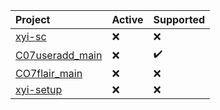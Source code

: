|Project|Active|Supported|
| :------------ | :------------ | :------------ |
|[xyi-sc](https://github.com/MiranDaniel/xyi-sc "xyi-sc")|:x:|:x:|
|[C07useradd_main](https://github.com/MiranDaniel/C07useradd_main "C07useradd_main")|:x:|:heavy_check_mark:|
|[CO7flair_main](https://github.com/MiranDaniel/CO7flair_main "CO7flair_main")|:x:|:x:|
|[xyi-setup](https://github.com/MiranDaniel/xyi-setup "xyi-setup")|:x:|:x:|



